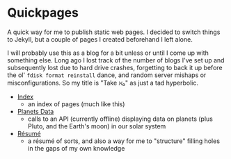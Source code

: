 # Quickpages

A quick way for me to publish static web pages. I decided to switch things to Jekyll, but a couple of pages I created beforehand I left alone.

I will probably use this as a blog for a bit unless or until I come up with something else. Long ago I lost track of the number of blogs I've set up and subsequently lost due to hard drive crashes, forgetting to back it up before the ol' `fdisk format reinstall` dance, and random server mishaps or misconfigurations. So my title is "Take ℵ₀" as just a tad hyperbolic.

- [Index](index.html)
  - an index of pages (much like this)
- [Planets Data](planetsdata.html)
  - calls to an API (currently offline) displaying data on planets (plus Pluto, and the Earth's moon) in our solar system
- [Résumé](resume.html)
  - a résumé of sorts, and also a way for me to "structure" filling holes in the gaps of my own knowledge
